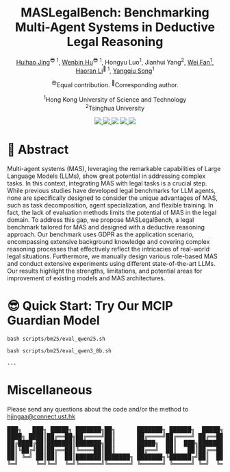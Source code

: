 
<div align="center">

<h1>MASLegalBench: Benchmarking Multi-Agent Systems in Deductive Legal Reasoning</h1>

<p>
  <a href="https://egbertjing.github.io/">Huihao Jing</a><sup>😎 1</sup>, 
  <a href="https://whuak.github.io/">Wenbin Hu</a><sup>😎 1</sup>, 
  Hongyu Luo<sup>1</sup>, 
  Jianhui Yang<sup>2</sup>, 
  <a href="https://alexfan.cn/">Wei Fan<sup>1</sup>, 
  <a href="https://hlibt.student.ust.hk/">Haoran Li</a><sup>🤗 1</sup>, 
  <a href="https://www.cse.ust.hk/~yqsong/">Yangqiu Song</a><sup>1</sup>
</p>

<p>
<sup>😎</sup>Equal contribution.
<sup>🤗</sup>Corresponding author.  
</p>

<p>
<sup>1</sup>Hong Kong University of Science and Technology  
<br>
<sup>2</sup>Tsinghua University
</p>

</div>


<p align="center">
  <a href='https://arxiv.org/abs/2509.24922'>
  <img src='https://img.shields.io/badge/Arxiv-2509.24922-A42C25?style=flat&logo=arXiv&logoColor=A42C25'>
  </a> 
  <a href='https://arxiv.org/pdf/2509.24922'>
  <img src='https://img.shields.io/badge/Paper-PDF-yellow?style=flat&logo=arXiv&logoColor=yellow'>
  </a> 
  <a href='https://github.com/HKUST-KnowComp/MASLegalBench'>
  <img src='https://img.shields.io/badge/GitHub-Code-black?style=flat&logo=github&logoColor=white'></a> 
  <a href='LICENSE'>
  <img src='https://img.shields.io/badge/License-IDEA-blue.svg'>
  </a> 
  <a href="" target='_blank'>
  <img src="https://visitor-badge.laobi.icu/badge?page_id=HKUST-KnowComp.MASLegalBench&left_color=gray&right_color=%2342b983">
  </a> 
</p>


# 🤩 Abstract

Multi-agent systems (MAS), leveraging the remarkable capabilities of Large Language Models (LLMs), show great potential in addressing complex tasks. In this context, integrating MAS with legal tasks is a crucial step. While previous studies have developed legal benchmarks for LLM agents, none are specifically designed to consider the unique advantages of MAS, such as task decomposition, agent specialization, and flexible training. In fact, the lack of evaluation methods limits the potential of MAS in the legal domain. To address this gap, we propose MASLegalBench, a legal benchmark tailored for MAS and designed with a deductive reasoning approach. Our benchmark uses GDPR as the application scenario, encompassing extensive background knowledge and covering complex reasoning processes that effectively reflect the intricacies of real-world legal situations. Furthermore, we manually design various role-based MAS and conduct extensive experiments using different state-of-the-art LLMs. Our results highlight the strengths, limitations, and potential areas for improvement of existing models and MAS architectures.


# 😎 Quick Start: Try Our MCIP Guardian Model
```
bash scripts/bm25/eval_qwen25.sh
```
```
bash scripts/bm25/eval_qwen3_8b.sh
```
```
...
```

# Miscellaneous
Please send any questions about the code and/or the method to hjingaa@connect.ust.hk
<div align="center">
<pre>
███╗   ███╗ █████╗ ███████╗██╗      ███████╗ ██████╗  █████╗ ██╗     ██████╗  ███████╗███╗   ██╗ ██████╗██╗   ██╗
████╗ ████║██╔══██╗██╔════╝██║      ██╔════╝██╔════╝ ██╔══██╗██║     ██╔══██╗ ██╔════╝████╗  ██║██╔════╝██║   ██║
██╔████╔██║███████║███████╗██║      █████╗  ██║  ███╗███████║██║     ██████╔╝ █████╗  ██╔██╗ ██║██║     ████████║
██║╚██╔╝██║██╔══██║╚════██║██║      ██╔══╝  ██║   ██║██╔══██║██║     ██╔══██╗ ██╔══╝  ██║╚██╗██║██║     ██╔═══██║
██║ ╚═╝ ██║██║  ██║███████║███████╗ ███████╗╚██████╔╝██║  ██║███████╗██████╔╝ ███████╗██║ ╚████║╚██████╗██║   ██║
╚═╝     ╚═╝╚═╝  ╚═╝╚══════╝╚══════╝ ╚══════╝ ╚═════╝ ╚═╝  ╚═╝╚══════╝╚═════╝  ╚══════╝╚═╝  ╚═══╝ ╚═════╝╚═╝   ╚═╝
<pre>
</div>
